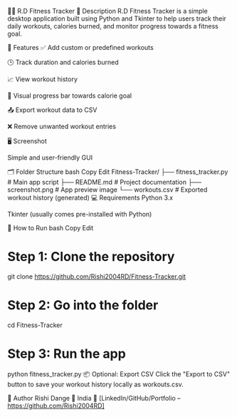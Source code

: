 🏋️‍♂️ R.D Fitness Tracker
📌 Description
R.D Fitness Tracker is a simple desktop application built using Python and Tkinter to help users track their daily workouts, calories burned, and monitor progress towards a fitness goal.

🚀 Features
✅ Add custom or predefined workouts

🕒 Track duration and calories burned

📈 View workout history

🎯 Visual progress bar towards calorie goal

📤 Export workout data to CSV

❌ Remove unwanted workout entries

🖥️ Screenshot

Simple and user-friendly GUI

🗂️ Folder Structure
bash
Copy
Edit
Fitness-Tracker/
├── fitness_tracker.py       # Main app script
├── README.md                # Project documentation
├── screenshot.png           # App preview image
└── workouts.csv             # Exported workout history (generated)
💻 Requirements
Python 3.x

Tkinter (usually comes pre-installed with Python)

🔧 How to Run
bash
Copy
Edit
# Step 1: Clone the repository
git clone https://github.com/Rishi2004RD/Fitness-Tracker.git

# Step 2: Go into the folder
cd Fitness-Tracker

# Step 3: Run the app
python fitness_tracker.py
📦 Optional: Export CSV
Click the "Export to CSV" button to save your workout history locally as workouts.csv.

🙌 Author
Rishi Dange
📍 India
🔗 [LinkedIn/GitHub/Portfolio – https://github.com/Rishi2004RD]
